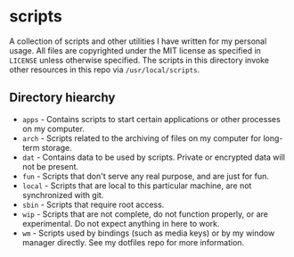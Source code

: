 # scripts
A collection of scripts and other utilities I have written for my personal usage. All files are copyrighted under the MIT license as specified in `LICENSE` unless otherwise specified. The scripts in this directory invoke other resources in this repo via `/usr/local/scripts`.

## Directory hiearchy
* `apps` - Contains scripts to start certain applications or other processes on my computer.
* `arch` - Scripts related to the archiving of files on my computer for long-term storage.
* `dat` - Contains data to be used by scripts. Private or encrypted data will not be present.
* `fun` - Scripts that don't serve any real purpose, and are just for fun.
* `local` - Scripts that are local to this particular machine, are not synchronized with git.
* `sbin` - Scripts that require root access.
* `wip` - Scripts that are not complete, do not function properly, or are experimental. Do not expect anything in here to work.
* `wm` - Scripts used by bindings (such as media keys) or by my window manager directly. See my dotfiles repo for more information.
